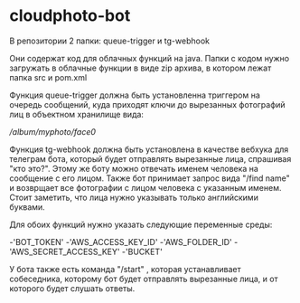 # cloudphoto-bot
В репозитории 2 папки: queue-trigger и tg-webhook

Они содержат код для облачных функций на java.
Папки с кодом нужно загружать в облачные функции в виде zip архива, в котором лежат папка src и pom.xml 

Функция queue-trigger должна быть установленна триггером на очередь сообщений, куда приходят ключи до вырезанных фотографий лиц в объектном хранилище вида:

*/album/myphoto/face0*

Функция tg-webhook должна быть установлена в качестве вебхука для телеграм бота, который будет отправлять вырезанные лица, спрашивая "кто это?".
Этому же боту можно отвечать именем человека на сообщение с его лицом.
Также бот принимает запрос вида "/find name" и возврщает все фотографии с лицом человека с указанным именем.
Стоит заметить, что лица нужно указывать только английскими буквами.

Для обоих функций нужно указать следующие переменные среды:

-'BOT_TOKEN'
-'AWS_ACCESS_KEY_ID'
-'AWS_FOLDER_ID'
-'AWS_SECRET_ACCESS_KEY'
-'BUCKET'

У бота также есть команда "/start" , которая устанавливает собеседника, которому бот будет отправлять вырезанные лица, и от которого будет слушать ответы.
